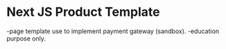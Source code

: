 # Next JS Product Template

-page template use to implement payment gateway (sandbox).
-education purpose only.

